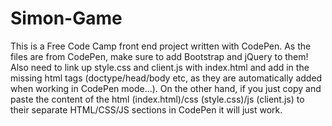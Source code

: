 # Simon-Game
This is a Free Code Camp front end project written with CodePen. As the files are from CodePen, make sure to add Bootstrap and jQuery to them! Also need to link up style.css and client.js with index.html and add in the missing html tags (doctype/head/body etc, as they are automatically added when working in CodePen mode...). On the other hand, if you just copy and paste the content of the html (index.html)/css (style.css)/js (client.js) to their separate HTML/CSS/JS sections in CodePen it will just work.
